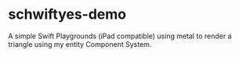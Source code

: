 # schwiftyes-demo

A simple Swift Playgrounds (iPad compatible) using metal to render a triangle using my entity Component System.
